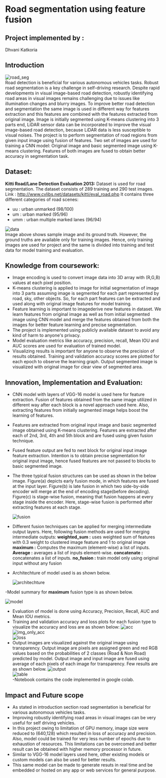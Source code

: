 
# Road segmentation using feature fusion

## Project implemented by : 
Dhvani Katkoria

## Introduction

   ![road_seg](/image_dataset/road_seg.png ) <br />
Road detection is beneficial for various autonomous vehicles tasks. Robust road segmentation is a key challenge in self-driving research. Despite rapid developments in visual image-based road detection, robustly identifying road areas in visual images remains challenging due to issues like illumination changes and blurry images. To improve better road detection and segmentation the same image is used in different way for features extraction and this features are combined with the features extracted from original image. Image is initially segmented using K-means clustering into 3 parts end, LiDAR sensor data can be incorporated to improve the visual image-based road detection, because LiDAR data is less susceptible to visual noises. The project is to perform segmentation of road regions from given input image using fusion of features. Two set of images are used for training a CNN model: Original image and basic segmented image using K-means clustering. Features of both images are fused to obtain better accuracy in segmentation task. 


## Dataset: 
**Kitti Road/Lane Detection Evaluation 2013:** Dataset is used for road segmentation. The dataset consists of 289 training and 290 test images. Link : http://www.cvlibs.net/datasets/kitti/eval_road.php It contains three different categories of road scenes:

- uu : urban unmarked (98/100)
- um : urban marked (95/96)
- umm : urban multiple marked lanes (96/94)


![data](/image_dataset/dataset.png)
<br />
Image above shows sample image and its ground truth. However, the ground truths are available only for training images. Hence, only training images are used for project and the same is divided into training and test data for model training and evaluation. <br />


## Knowledge from coursework:

- Image encoding is used to convert image data into 3D array with (R,G,B) values at each pixel position.
- K-means clustering is applied to image for initial segmentation of image into 3 parts assuming image is segmented for each part represented by road, sky, other objects. So, for each part features can be extracted and used along with original image features for model training.
- Feature learning is important to imagederive new features in dataset. We learn features from original image as well as from initial segmented image using CNN model and merge the features obtained from both the images for better feature learning and precise segmentation.
- The project is implemented using publicly available dataset to avoid any kind of harm to anyone's privacy. 
- Model evaluation metrics like accuracy, precision, recall, Mean IOU and AUC scores are used for evaluation of trained model.
- Visualizing results is important for anyone to observe the precision of results obtained. Training and validation accuracy scores are plotted for each epoch to observe the learning graph. Output segmented image is visualized with original image for clear view of segmented area.

## Innovation, Implementation and Evaluation:

- CNN model with layers of VGG-16 model is used here for feature extraction. Fusion of features obtained from the same image utilized in different way after each block is a novel approach used here. Also, extracting features from initially segmented image helps boost the learning of features.
- Features are extracted from original input image and basic segmented image obtained using K-means clustering. Features are extracted after each of 2nd, 3rd, 4th and 5th block and are fused using given fusion technique. 
- Fused feature output are fed to next block for original input image feature extraction. Intention is to obtain precise segmentation for original input image, hence fused features are not passed to blocks to basic segmented image. 
- The three typical fusion structures can be used as shown in the below image. Figure(a) depicts early fusion mode, in which features are fused at the input layer. Figure(b) is late fusion in which two side-by-side encoder will merge at the end of encoding stage(before decoding). Figure(c) is stage-wise fusion, meaning that fusion happens at every stage inside the encoder. Here, stage-wise fusion is performed after extracting features at each stage.

     ![fusion](/image_dataset/fusion.png) 

- Different fusion techniques can be applied for merging intermediate output layers. Here, following fusion methods are used for merging intermediate outputs: 
**weighted_sum :** uses weighted sum of features with 0.3 weight to clustered image feature and 1 to original image
**maximum :** Computes the maximum (element-wise) a list of inputs.
**Average :** averages a list of inputs element-wise.
**concatenate :** concatenates a list of inputs.
**no_fusion :** train model only using original input without any fusion
- Architechture of model used is as shown below.

    ![architechture](/image_dataset/architechture.png)

-Model summary for **maximum** fusion type is as shown below.

   ![model](/image_dataset/model.png)

- Evaluation of model is done using Accuracy, Precision, Recall, AUC and Mean IOU metrics.
- Training and validation accuracy and loss plots for each fusion type to visualize the accuracy and loss are as shown below:
   ![acc](/image_dataset/acc.png) ![img_only_acc](/image_dataset/img_only_acc.png)<br />
   ![loss](/image_dataset/loss.png) 
- Output images are visualized against the original image using transparency. Output image are pixels are assigned green and red RGB values based on the probabilities of 2 classes (Road & Non Road) predicted by model. Output image and input image are fused using average of each pixels of each image for transparency. Few results are as shown below. 
   ![output](/image_dataset/output.png) <br />
   ![table](/image_dataset/table.png) <br />
-Notebook contains the code implemented in google colab.

## Impact and Future scope
- As stated in introduction section road segmentation is beneficial for various autonomous vehicles tasks.
- Improving robustly identifying road areas in visual images can be very useful for self driving vehicles.
- In this project owing to limitation of GPU memory, image size were reduced to (640,128) which resulted in loss of accuracy and precision. Also, model could be trained for very less number of epochs due to exhaustion of resources. This limitations can be overcomed and better result can be obtained with higher memory processor in future.
- Similar to VGG-16 model layers used here, other existing models or custom models can also be used for better results.
- This same model can be made to generate resuts in real time and be embedded or hosted on any app or web services for general purpose. 
